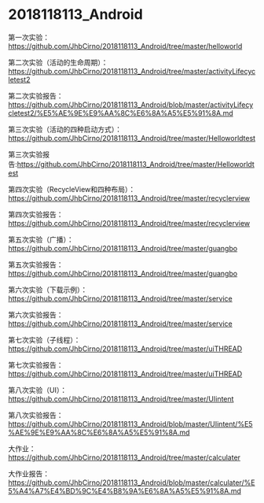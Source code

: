 # 2018118113_Android
第一次实验：https://github.com/JhbCirno/2018118113_Android/tree/master/helloworld

第二次实验（活动的生命周期）：https://github.com/JhbCirno/2018118113_Android/tree/master/activityLifecycletest2

第二次实验报告：https://github.com/JhbCirno/2018118113_Android/blob/master/activityLifecycletest2/%E5%AE%9E%E9%AA%8C%E6%8A%A5%E5%91%8A.md

第三次实验（活动的四种启动方式）：https://github.com/JhbCirno/2018118113_Android/tree/master/Helloworldtest

第三次实验报告:https://github.com/JhbCirno/2018118113_Android/tree/master/Helloworldtest

第四次实验（RecycleView和四种布局）：https://github.com/JhbCirno/2018118113_Android/tree/master/recyclerview

第四次实验报告：https://github.com/JhbCirno/2018118113_Android/tree/master/recyclerview

第五次实验（广播）：https://github.com/JhbCirno/2018118113_Android/tree/master/guangbo

第五次实验报告：https://github.com/JhbCirno/2018118113_Android/tree/master/guangbo

第六次实验（下载示例）：https://github.com/JhbCirno/2018118113_Android/tree/master/service

第六次实验报告：https://github.com/JhbCirno/2018118113_Android/tree/master/service

第七次实验（子线程）：https://github.com/JhbCirno/2018118113_Android/tree/master/uiTHREAD

第七次实验报告：https://github.com/JhbCirno/2018118113_Android/tree/master/uiTHREAD

第八次实验（UI）：https://github.com/JhbCirno/2018118113_Android/tree/master/UIintent

第八次实验报告：https://github.com/JhbCirno/2018118113_Android/blob/master/UIintent/%E5%AE%9E%E9%AA%8C%E6%8A%A5%E5%91%8A.md

大作业：https://github.com/JhbCirno/2018118113_Android/tree/master/calculater

大作业报告：https://github.com/JhbCirno/2018118113_Android/blob/master/calculater/%E5%A4%A7%E4%BD%9C%E4%B8%9A%E6%8A%A5%E5%91%8A.md
